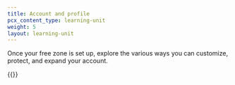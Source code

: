 ```yaml
---
title: Account and profile
pcx_content_type: learning-unit
weight: 5
layout: learning-unit
---
```


Once your free zone is set up, explore the various ways you can customize, protect, and expand your account.

{{<directory-listing folderDirectory="/fundamentals/account-and-billing/">}}